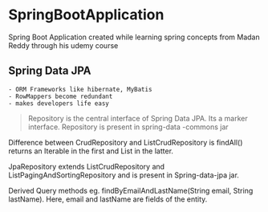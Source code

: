 # SpringBootApplication
Spring Boot Application created while learning spring concepts from Madan Reddy through his udemy course

## Spring Data JPA
    - ORM Frameworks like hibernate, MyBatis
    - RowMappers become redundant
    - makes developers life easy

> Repository is the central interface of Spring Data JPA. Its a marker interface.
> Repository is present in spring-data  -commons jar

Difference between CrudRepository and ListCrudRepository is findAll() returns an Iterable<T> in the first and List<T> in the latter.

JpaRepository extends ListCrudRepository and ListPagingAndSortingRepository and is present in Spring-data-jpa jar.

Derived Query methods eg. findByEmailAndLastName(String email, String lastName). Here, email and lastName are fields of the entity.

